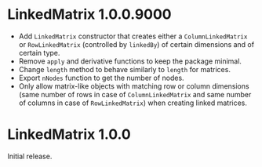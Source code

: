 # LinkedMatrix 1.0.0.9000

* Add `LinkedMatrix` constructor that creates either a `ColumnLinkedMatrix` or
  `RowLinkedMatrix` (controlled by `linkedBy`) of certain dimensions and of
  certain type.
* Remove `apply` and derivative functions to keep the package minimal.
* Change `length` method to behave similarly to `length` for matrices.
* Export `nNodes` function to get the number of nodes.
* Only allow matrix-like objects with matching row or column dimensions (same
  number of rows in case of `ColumnLinkedMatrix` and same number of columns in
  case of `RowLinkedMatrix`) when creating linked matrices.

# LinkedMatrix 1.0.0

Initial release.

